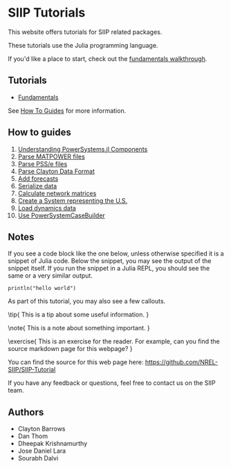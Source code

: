 # SIIP Tutorials

This website offers tutorials for SIIP related packages.

These tutorials use the Julia programming language.

If you'd like a place to start, check out the [fundamentals walkthrough](/fundamentals/).

## Tutorials

- [Fundamentals](/fundamentals/)

See [How To Guides](/how-to/) for more information.

## How to guides

1. [Understanding PowerSystems.jl Components](/how-to/understanding-powersystems-components/)
1. [Parse MATPOWER files](/how-to/parse-matpower/)
1. [Parse PSS/e files](/how-to/parse-psse/)
1. [Parse Clayton Data Format](/how-to/parse-clayton-data-format/)
1. [Add forecasts](/how-to/add-forecasts/)
1. [Serialize data](/how-to/serialize-data/)
1. [Calculate network matrices](/how-to/calculate-network-matrices/)
1. [Create a System representing the U.S.](/how-to/create-system-representing-united-states/)
1. [Load dynamics data](/how-to/load-dynamics-systems-data/)
1. [Use PowerSystemCaseBuilder](/how-to/power-system-case-builder/)

## Notes

If you see a code block like the one below, unless otherwise specified it is a snippet of Julia code.
Below the snippet, you may see the output of the snippet itself.
If you run the snippet in a Julia REPL, you should see the same or a very similar output.

```!
println("hello world")
```

As part of this tutorial, you may also see a few callouts.

\tip{
This is a tip about some useful information.
}

\note{
This is a note about something important.
}

\exercise{
This is an exercise for the reader.
For example, can you find the source markdown page for this webpage?
}

You can find the source for this web page here: <https://github.com/NREL-SIIP/SIIP-Tutorial>

If you have any feedback or questions, feel free to contact us on the SIIP team.

## Authors

- Clayton Barrows
- Dan Thom
- Dheepak Krishnamurthy
- Jose Daniel Lara
- Sourabh Dalvi
